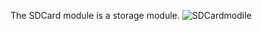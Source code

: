 The SDCard module is a storage module.
![SDCardmodile](https://github.com/RiceAllDay22/CSR_Arduino_Collection/blob/main/Individual_Modules/SDCardModule/Misc/SDCardModule.jpg)
